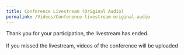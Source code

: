 ```yaml
---
title: Conference Livestream (Original Audio)
permalink: /Videos/Conference-livestream-original-audio
---
```


Thank you for your participation, the livestream has ended. <br><br>
If you missed the livestream, videos of the conference will be uploaded
